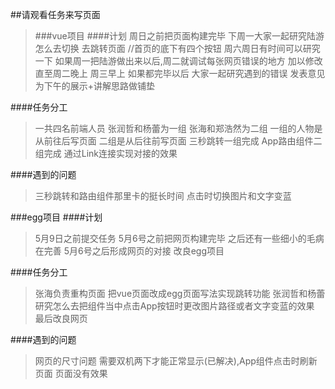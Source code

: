 ##请观看任务来写页面
>###vue项目
>####计划
>周日之前把页面构建完毕
>下周一大家一起研究陆游怎么去切换 去跳转页面  //首页的底下有四个按钮 周六周日有时间可以研究一下
>如果周一把陆游做出来以后,周二就调试每张网页错误的地方 加以修改   直至周二晚上
>周三早上 如果都完毕以后 大家一起研究遇到的错误 发表意见 为下午的展示+讲解思路做铺垫

####任务分工
>一共四名前端人员 张润哲和杨蕾为一组 张海和郑浩然为二组 一组的人物是从前往后写页面 二组是从后往前写页面 三秒跳转一组完成 App路由组件二组完成 通过Link连接实现对接的效果

####遇到的问题
>三秒跳转和路由组件那里卡的挺长时间 点击时切换图片和文字变蓝 


###egg项目
####计划
>5月9日之前提交任务
5月6号之前把网页构建完毕 之后还有一些细小的毛病 在完善 5月6号之后形成网页的对接 改良egg项目

####任务分工
>张海负责重构页面 把vue页面改成egg页面写法实现跳转功能 张润哲和杨蕾研究怎么去把组件当中点击App按钮时更改图片路径或者文字变蓝的效果 最后改良网页

####遇到的问题
>网页的尺寸问题 需要双机两下才能正常显示(已解决),App组件点击时刷新页面 页面没有效果
